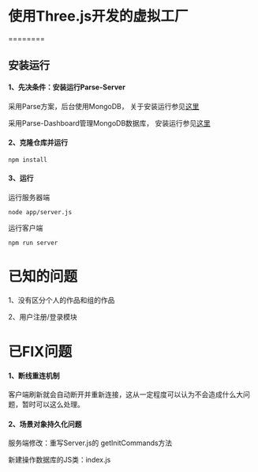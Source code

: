 # 使用Three.js开发的虚拟工厂
========

## 安装运行
#### 1、先决条件：安装运行Parse-Server

采用Parse方案，后台使用MongoDB， 关于安装运行参见[这里](https://github.com/parse-community/parse-server)

采用Parse-Dashboard管理MongoDB数据库， 安装运行参见[这里](https://github.com/parse-community/parse-dashboard)

#### 2、克隆仓库并运行

```
npm install
```

#### 3、运行
运行服务器端
```
node app/server.js
```

运行客户端

```
npm run server
```

# 已知的问题

1、没有区分个人的作品和组的作品

2、用户注册/登录模块

# 已FIX问题
#### 1、断线重连机制

客户端刷新就会自动断开并重新连接，这从一定程度可以认为不会造成什么大问题，暂时可以这么处理。


#### 2、场景对象持久化问题

服务端修改：重写Server.js的 getInitCommands方法

新建操作数据库的JS类：index.js
